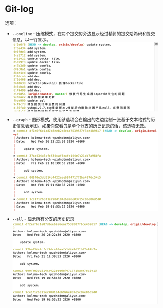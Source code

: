 # Git-log

选项：
* `--oneline` - 压缩模式，在每个提交的旁边显示经过精简的提交哈希码和提交信息，以一行显示。![](/assets/gitlogonline.png)

* `--graph` - 图形模式，使用该选项会在输出的左边绘制一张基于文本格式的历史信息表示图。如果你查看的是单个分支的历史记录的话，该选项无效。![](/assets/gitloggraph.png)

* `--all` - 显示所有分支的历史记录![](/assets/gitlogall.png)


